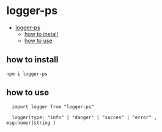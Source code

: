 # logger-ps

- [logger-ps](#logger-ps)
  - [how to install](#how-to-install)
  - [how to use](#how-to-use)



## how to install 
 ```
npm i logger-ps
```

## how to use 


```
  import logger from "logger-ps"
```

```
  logger(type: "info" | "danger" | "succes" | "error" , msg:numer|string )
```




